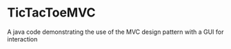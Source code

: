 # TicTacToeMVC
A java code demonstrating the use of the MVC design pattern with a GUI for interaction

